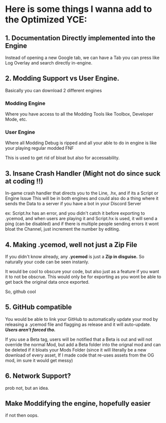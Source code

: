 # Here is some things I wanna add to the Optimized YCE:
## 1. Documentation Directly implemented into the Engine
Instead of opening a new Google tab, we can have a Tab you can press like Log Overlay and search directly in-engine.

## 2. Modding Support vs User Engine.
Basically you can download 2 different engines
### Modding Engine
Where you have access to all the Modding Tools like Toolbox, Developer Mode, etc.
### User Engine
Where all Modding Debug is ripped and all your able to do in engine is like your playing regular modded FNF

This is used to get rid of bloat but also for accessability.

## 3. Insane Crash Handler (Might not do since suck at coding !!)
In-game crash handler that directs you to the Line, .hx, and if its a Script or Engine Issue
This will be in both engines and could also do a thing where it sends the Data to a server if you have a bot in your Discord Server

ex: Script.hx has an <eof> error, and you didn't catch it before exporting to .ycemod, and when users are playing it and Script.hx is used, it will send a
ping (can be disabled) and if there is multiple people sending errors it wont bloat the Channel, just increment the number by editing.

## 4. Making .ycemod, well not just a Zip File
If you didn't know already, any **.ycemod** is just a **Zip in disguise.** So naturally your code can be seen instanly.

It would be cool to obscure your code, but also just as a feature if you want it to not be obscrue.
This would only be for exporting as you wont be able to get back the original data once exported.

So, github cool

## 5. GitHub compatible
You would be able to link your GitHub to automatically update your mod by releasing a .ycemod file and flagging as release and it will auto-update.
***Users aren't forced tho.***

If you use a Beta tag, users will be notified that a Beta is out and will not override the normal Mod, but add a Beta folder into the orignal mod and can be deleted if it bloats your Mods Folder (since it will literally be a new download of every asset, If I made code that re-uses assets from the OG mod, im sure it would get messy)

## 6. Network Support?
prob not, but an idea.

## Make Moddifying the engine, hopefully easier
if not then oops.